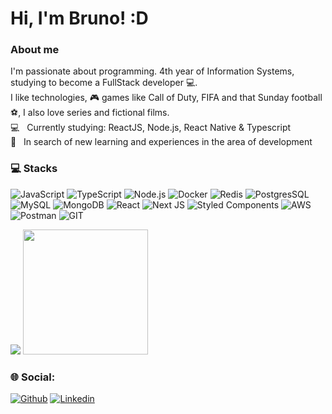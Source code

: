 # Hi, I'm Bruno! :D

### About me
I'm passionate about programming. 4th year of Information Systems, studying to become a FullStack developer :computer:.
<br /> I like technologies, :video_game: games like Call of Duty, FIFA and that Sunday football :soccer:, I also love series and fictional films.
<br/> :computer: &nbsp; Currently studying: ReactJS, Node.js, React Native & Typescript
<br />:dart:  &nbsp; In search of new learning and experiences in the area of development

### 💻 Stacks
![JavaScript](https://img.shields.io/badge/javascript-%23323330.svg?style=for-the-badge&logo=javascript&logoColor=%23F7DF1E) ![TypeScript](https://img.shields.io/badge/typescript-%23007ACC.svg?style=for-the-badge&logo=typescript&logoColor=white) ![Node.js](https://img.shields.io/badge/Node.js-43853D?style=for-the-badge&logo=node.js&logoColor=white) ![Docker](https://img.shields.io/badge/Docker-2496ED?style=for-the-badge&logo=docker&logoColor=white) ![Redis](https://img.shields.io/badge/Redis-D9281A?style=for-the-badge&logo=redis&logoColor=white) ![PostgresSQL](https://img.shields.io/badge/PostgreSQL-316192?style=for-the-badge&logo=postgresql&logoColor=white) ![MySQL](https://img.shields.io/badge/MySQL-00000F?style=for-the-badge&logo=mysql&logoColor=white) ![MongoDB](https://img.shields.io/badge/MongoDB-4EA94B?style=for-the-badge&logo=mongodb&logoColor=white) ![React](https://img.shields.io/badge/react-%2320232a.svg?style=for-the-badge&logo=react&logoColor=%2361DAFB)  ![Next JS](https://img.shields.io/badge/Next-black?style=for-the-badge&logo=next.js&logoColor=white) ![Styled Components](https://img.shields.io/badge/styled--components-DB7093?style=for-the-badge&logo=styled-components&logoColor=white) ![AWS](https://img.shields.io/badge/Amazon_AWS-232F3E?style=for-the-badge&logo=amazon-aws&logoColor=white) ![Postman](https://img.shields.io/badge/Postman-FF6C37?style=for-the-badge&logo=postman&logoColor=white) ![GIT](https://img.shields.io/badge/Git-E34F26?style=for-the-badge&logo=git&logoColor=white)

<img src="https://github-readme-stats.vercel.app/api/top-langs/?username=brhenriq&count_private=true&theme=dracula"> <img src="https://github-readme-stats.vercel.app/api?username=brhenriq&hide=stars&show_icons=true&theme=dracula&line_height=32" height="200px">

### 🌐 Social:
[![Github](https://img.shields.io/badge/GitHub-100000?style=for-the-badge&logo=github&logoColor=white)](https://github.com/brhenriq)
[![Linkedin](https://img.shields.io/badge/LinkedIn-0077B5?style=for-the-badge&logo=linkedin&logoColor=white)](https://www.linkedin.com/in/bruno-henrique-pereira-dos-santos-880561163/)
